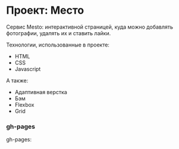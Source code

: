 # Проект: Место

Сервис Mesto: интерактивной страницей, куда можно добавлять фотографии, удалять их и ставить лайки.

Технологии, использованные в проекте:
- HTML
- CSS
- Javascript

А также:
- Адаптивная верстка
- Бэм
- Flexbox
- Grid


### gh-pages
gh-pages: